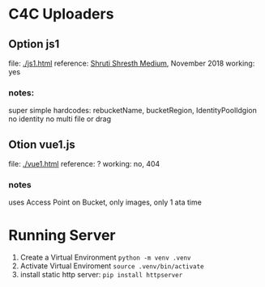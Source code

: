 # C4C Uploaders

## Option js1
file: [./js1.html](./js1.html)
reference: [Shruti Shresth Medium](https://medium.com/@shresthshruti09/uploading-files-in-aws-s3-bucket-through-javascript-sdk-with-progress-bar-d2a4b3ee77b5), November 2018
working: yes

### notes: 
super simple hardcodes: rebucketName, bucketRegion, IdentityPoolIdgion
no identity
no multi file or drag

## Otion vue1.js
file: [./vue1.html](./vue1.html)
reference: ?
working: no, 404 

### notes
uses Access Point on Bucket,
only images, only 1 ata time

# Running Server
1. Create a  Virtual Environment ```python -m venv .venv```
2. Activate Virtual Enviroment ```source .venv/bin/activate```
3. install static http server:  ```pip install httpserver```

